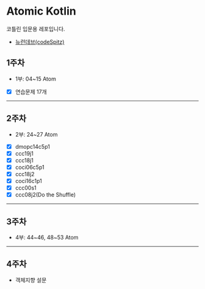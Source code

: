 # Atomic Kotlin

코틀린 입문용 레포입니다.

- [뉴런데브(codeSpitz)](https://www.youtube.com/watch?v=6lbabG4D2fs&list=PLBNdLLaRx_rKzg0FGzi6OW7dgawi7WEyp)

## 1주차

- 1부: 04~15 Atom
- [x] 연습문제 17개

---

## 2주차

- 2부: 24~27 Atom
- [x] dmopc14c5p1
- [x] ccc19j1
- [x] ccc18j1
- [x] coci06c5p1
- [x] ccc18j2
- [x] coci16c1p1
- [x] ccc00s1
- [x] ccc08j2(Do the Shuffle)

---

## 3주차

- 4부: 44~46, 48~53 Atom

---

## 4주차

- 객체지향 설문